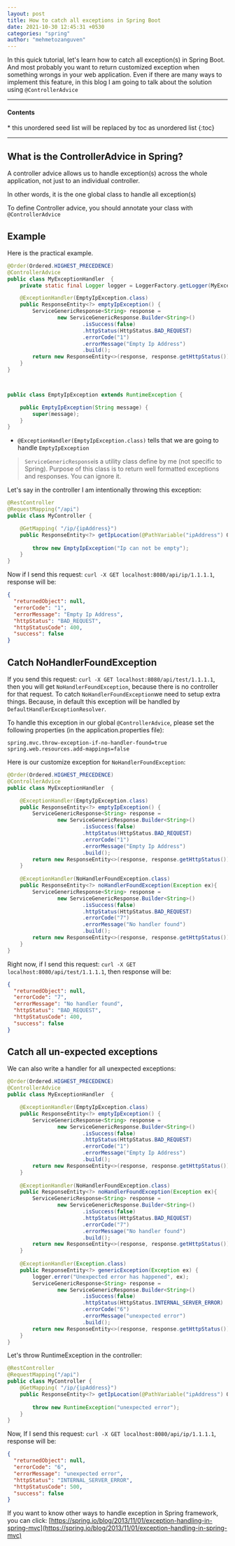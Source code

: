 ```yaml
---
layout: post
title: How to catch all exceptions in Spring Boot
date: 2021-10-30 12:45:31 +0530
categories: "spring"
author: "mehmetozanguven"
---
```


In this quick tutorial, let's learn how to catch all exception(s) in Spring Boot. And most probably you want to return customized exception when something wrongs in your web application. Even if there are many ways to implement this feature, in this blog I am going to talk about the solution using `@ControllerAdvice`

<nav class="custom-table-of-contents">
<hr class="horizontal-line">
  <h4 class="table-of-contents-title">Contents</h4>
  * this unordered seed list will be replaced by toc as unordered list
  {:toc}
 <hr class="horizontal-line">
</nav>

## What is the ControllerAdvice in Spring?

A controller advice allows us to handle exception(s) across the whole application, not just to an individual controller.

In other words, it is the one global class to handle all exception(s)

To define Controller advice, you should annotate your class with `@ControllerAdvice`

## Example

Here is the practical example.

```java
@Order(Ordered.HIGHEST_PRECEDENCE)
@ControllerAdvice
public class MyExceptionHandler  {
    private static final Logger logger = LoggerFactory.getLogger(MyExceptionHandler.class);

    @ExceptionHandler(EmptyIpException.class)
    public ResponseEntity<?> emptyIpException() {
        ServiceGenericResponse<String> response =
                new ServiceGenericResponse.Builder<String>()
                        .isSuccess(false)
                        .httpStatus(HttpStatus.BAD_REQUEST)
                        .errorCode("1")
                        .errorMessage("Empty Ip Address")
                        .build();
        return new ResponseEntity<>(response, response.getHttpStatus());
    }
}



public class EmptyIpException extends RuntimeException {

    public EmptyIpException(String message) {
        super(message);
    }
}
```

- `@ExceptionHandler(EmptyIpException.class)` tells that we are going to handle `EmptyIpException`

> `ServiceGenericResponse`is a utility class define by me (not specific to Spring). Purpose of this class is to return well formatted exceptions and responses. You can ignore it.

Let's say in the controller I am intentionally throwing this exception:

 ```java
 @RestController
 @RequestMapping("/api")
 public class MyController {
 
     @GetMapping( "/ip/{ipAddress}")
     public ResponseEntity<?> getIpLocation(@PathVariable("ipAddress") Optional<String> pathIp) {
         
         throw new EmptyIpException("Ip can not be empty");
     }
 }
 ```

Now if I send this request: `curl -X GET localhost:8080/api/ip/1.1.1.1`, response will be:

```json
{
  "returnedObject": null,
  "errorCode": "1",
  "errorMessage": "Empty Ip Address",
  "httpStatus": "BAD_REQUEST",
  "httpStatusCode": 400,
  "success": false
}
```

## Catch NoHandlerFoundException

If you send this request: `curl -X GET localhost:8080/api/test/1.1.1.1`, then you will get  `NoHandlerFoundException`, because there is no controller for that request. To catch `NoHandlerFoundException`we need to setup extra things. Because, in default this exception will be handled by `DefaultHandlerExceptionResolver`. 

To handle this exception in our global `@ControllerAdvice`, please set the following properties (in the application.properties file):

```properties
spring.mvc.throw-exception-if-no-handler-found=true
spring.web.resources.add-mappings=false
```

Here is our customize exception for `NoHandlerFoundException`:

```java
@Order(Ordered.HIGHEST_PRECEDENCE)
@ControllerAdvice
public class MyExceptionHandler  {

    @ExceptionHandler(EmptyIpException.class)
    public ResponseEntity<?> emptyIpException() {
        ServiceGenericResponse<String> response =
                new ServiceGenericResponse.Builder<String>()
                        .isSuccess(false)
                        .httpStatus(HttpStatus.BAD_REQUEST)
                        .errorCode("1")
                        .errorMessage("Empty Ip Address")
                        .build();
        return new ResponseEntity<>(response, response.getHttpStatus());
    }
    
    @ExceptionHandler(NoHandlerFoundException.class)
    public ResponseEntity<?> noHandlerFoundException(Exception ex){
        ServiceGenericResponse<String> response =
                new ServiceGenericResponse.Builder<String>()
                        .isSuccess(false)
                        .httpStatus(HttpStatus.BAD_REQUEST)
                        .errorCode("7")
                        .errorMessage("No handler found")
                        .build();
        return new ResponseEntity<>(response, response.getHttpStatus());
    }
}
```

Right now, if I send this request: `curl -X GET localhost:8080/api/test/1.1.1.1`, then response will be:

```json
{
  "returnedObject": null,
  "errorCode": "7",
  "errorMessage": "No handler found",
  "httpStatus": "BAD_REQUEST",
  "httpStatusCode": 400,
  "success": false
}
```



## Catch all un-expected exceptions

We can also write a handler for all unexpected exceptions:

```java
@Order(Ordered.HIGHEST_PRECEDENCE)
@ControllerAdvice
public class MyExceptionHandler  {

    @ExceptionHandler(EmptyIpException.class)
    public ResponseEntity<?> emptyIpException() {
        ServiceGenericResponse<String> response =
                new ServiceGenericResponse.Builder<String>()
                        .isSuccess(false)
                        .httpStatus(HttpStatus.BAD_REQUEST)
                        .errorCode("1")
                        .errorMessage("Empty Ip Address")
                        .build();
        return new ResponseEntity<>(response, response.getHttpStatus());
    }
    
    @ExceptionHandler(NoHandlerFoundException.class)
    public ResponseEntity<?> noHandlerFoundException(Exception ex){
        ServiceGenericResponse<String> response =
                new ServiceGenericResponse.Builder<String>()
                        .isSuccess(false)
                        .httpStatus(HttpStatus.BAD_REQUEST)
                        .errorCode("7")
                        .errorMessage("No handler found")
                        .build();
        return new ResponseEntity<>(response, response.getHttpStatus());
    }
    
    @ExceptionHandler(Exception.class)
    public ResponseEntity<?> genericException(Exception ex) {
        logger.error("Unexpected error has happened", ex);
        ServiceGenericResponse<String> response =
                new ServiceGenericResponse.Builder<String>()
                        .isSuccess(false)
                        .httpStatus(HttpStatus.INTERNAL_SERVER_ERROR)
                        .errorCode("6")
                        .errorMessage("unexpected error")
                        .build();
        return new ResponseEntity<>(response, response.getHttpStatus());
    }
}
```

 Let's throw RuntimeException in the controller:

```java
@RestController
@RequestMapping("/api")
public class MyController {
  	@GetMapping( "/ip/{ipAddress}")
    public ResponseEntity<?> getIpLocation(@PathVariable("ipAddress") Optional<String> pathIp) {
   
        throw new RuntimeException("unexpected error");
    }
}
```

Now, If I send this request: `curl -X GET localhost:8080/api/ip/1.1.1.1`, response will be:

```json
{
  "returnedObject": null,
  "errorCode": "6",
  "errorMessage": "unexpected error",
  "httpStatus": "INTERNAL_SERVER_ERROR",
  "httpStatusCode": 500,
  "success": false
}
```



If you want to know other ways to handle exception in Spring framework, you can click: [https://spring.io/blog/2013/11/01/exception-handling-in-spring-mvc](https://spring.io/blog/2013/11/01/exception-handling-in-spring-mvc)